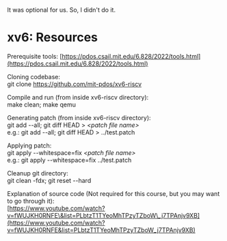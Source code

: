 It was optional for us. So, I didn't do it.

# xv6: Resources

Prerequisite tools: [https://pdos.csail.mit.edu/6.828/2022/tools.html](https://pdos.csail.mit.edu/6.828/2022/tools.html)

Cloning codebase:  
git clone https://github.com/mit-pdos/xv6-riscv

Compile and run (from inside xv6-riscv directory):  
make clean; make qemu

Generating patch (from inside xv6-riscv directory):  
git add \--all; git diff HEAD \> *\<patch file name\>*  
e.g.: git add \--all; git diff HEAD \> ../test.patch

Applying patch:  
git apply \--whitespace=fix *\<patch file name\>*  
e.g.: git apply \--whitespace=fix ../test.patch

Cleanup git directory:  
git clean \-fdx; git reset \--hard

Explanation of source code (Not required for this course, but you may want to go through it):  
[https://www.youtube.com/watch?v=fWUJKH0RNFE\&list=PLbtzT1TYeoMhTPzyTZboW\_j7TPAnjv9XB](https://www.youtube.com/watch?v=fWUJKH0RNFE&list=PLbtzT1TYeoMhTPzyTZboW_j7TPAnjv9XB)